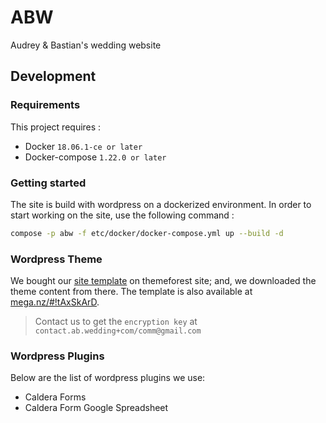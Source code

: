 # ABW

Audrey & Bastian's wedding website

## Development

### Requirements

This project requires : 

* Docker `18.06.1-ce or later`
* Docker-compose `1.22.0 or later`


### Getting started

The site is build with wordpress on a dockerized environment. In order to start working on the site, use the following command : 

```sh
compose -p abw -f etc/docker/docker-compose.yml up --build -d
```

### Wordpress Theme

We bought our [site template](http://onelove.catanisthemes.com/) on themeforest site; and, we downloaded the theme content from there. The template is also available at [mega.nz/#!tAxSkArD](https://mega.nz/#!tAxSkArD). 

> Contact us to get the `encryption key` at `contact.ab.wedding+com/comm@gmail.com`

### Wordpress Plugins 

Below are the list of wordpress plugins we use: 

* Caldera Forms
* Caldera Form Google Spreadsheet 
